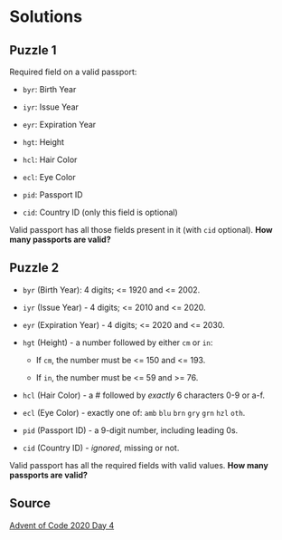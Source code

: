 # Solutions

## Puzzle 1

Required field on a valid passport:

- `byr`: Birth Year

- `iyr`: Issue Year

- `eyr`: Expiration Year

- `hgt`: Height

- `hcl`: Hair Color

- `ecl`: Eye Color

- `pid`: Passport ID

- `cid`: Country ID (only this field is optional)

Valid passport has all those fields present in it (with `cid` optional). **How many passports are valid?**

## Puzzle 2

- `byr` (Birth Year): 4 digits; <= 1920 and <= 2002.

- `iyr` (Issue Year) - 4 digits; <= 2010 and <= 2020.

- `eyr` (Expiration Year) - 4 digits; <= 2020 and <= 2030.

- `hgt` (Height) - a number followed by either `cm` or `in`:

  - If `cm`, the number must be <= 150 and <= 193.

  - If `in`, the number must be <= 59 and >= 76.

- `hcl` (Hair Color) - a # followed by *exactly* 6 characters 0-9 or a-f.

- `ecl` (Eye Color) - exactly one of: `amb` `blu` `brn` `gry` `grn` `hzl` `oth`.

- `pid` (Passport ID) - a 9-digit number, including leading 0s.

- `cid` (Country ID) - *ignored*, missing or not.

Valid passport has all the required fields with valid values. **How many passports are valid?**

## Source

[Advent of Code 2020 Day 4](https://adventofcode.com/2020/day/4 "AoC 2020 Day 4")

